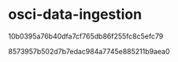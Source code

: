 # osci-data-ingestion

10b0395a76b40dfa7cf765db86f255fc8c5efc79


8573957b502d7b7edac984a7745e885211b9aea0
